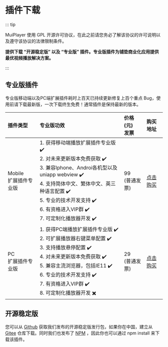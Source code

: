 # 插件下载

::: tip

MuiPlayer 使用 GPL 开源许可协议，在此之前请您务必了解该协议的许可说明以及遵守该协议的法律限制条件。

**提供下载 “开源稳定版” 以及 “专业版” 插件。专业版插件为铺垫商业化应用提供最优视频播放解决方案。**

::: 



## 专业版插件

专业版移动端以及PC端扩展插件耗时上百天已持续更新修复上百个重点 Bug，使用前请下载最新版，一次下载终生免费！通常插件是保持最新的版本。

| 插件类型                   | 专业版功效                                                   | 价格(元)<br />发票  | 购买地址                                          |
| :------------------------- | :----------------------------------------------------------- | :------------------ | :------------------------------------------------ |
| Mobile<br />扩展插件专业版 | 1. 获得移动端播放扩展插件专业版 ✔️ <br />2. 对未来更新版本免费获取 ✔️<br />3. 兼容Iphone、Androi各机型以及uniapp webview ✔️<br />4. 支持简体中文、繁体中文、英三种语言配置 ✔️<br />5. 专业的技术开发支持 ✔️<br />6. 有资格进入VIP群 ✔️<br />7. 可定制化播放器开发 ✔️ | 99 <br />(普通发票) | [点击购买](https://www.syjshare.com/res/Y72J06RN) |
| PC<br />扩展插件专业版     | 1. 获得PC端播放扩展插件专业版 ✔️<br />2. 可扩展播放器右键菜单配置 ✔️<br />3. 支持播放悬停配置 ✔️<br />4. 对未来更新版本免费获取 ✔️<br />5. 兼容主流浏览器，包括IE11 ✔️<br />6. 专业的技术开发支持 ✔️<br />7. 有资格进入VIP群 ✔️<br />8. 可定制化播放器开发 ✖️ | 29<br />(普通发票)  | [点击购买](https://www.syjshare.com/res/MV583BQQ) |



## 开源稳定版

您可以从 [Github](https://github.com/muiplayer/hello-muiplayer) 获取我们发布的开源稳定版发行包，如果你在中国，建立从 [Gitee](https://gitee.com/muiplayer/hello-muiplayer) 仓库下载。同时我们也发布了 [NPM](https://www.npmjs.com/search?q=muiplayer) ，因此你也可以通过 npm install 来下载该插件。


